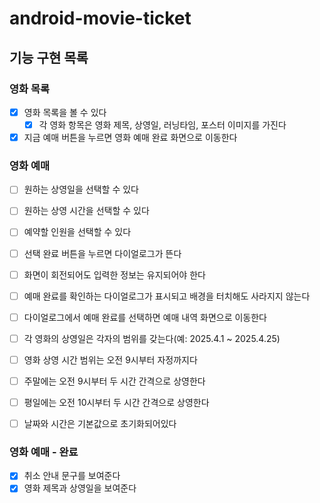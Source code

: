 # android-movie-ticket

## 기능 구현 목록 
### 영화 목록 
- [x] 영화 목록을 볼 수 있다
  - [x] 각 영화 항목은 영화 제목, 상영일, 러닝타임, 포스터 이미지를 가진다
- [x] 지금 예매 버튼을 누르면 영화 예매 완료 화면으로 이동한다

### 영화 예매
- [ ] 원하는 상영일을 선택할 수 있다
- [ ] 원하는 상영 시간을 선택할 수 있다
- [ ] 예약할 인원을 선택할 수 있다
- [ ] 선택 완료 버튼을 누르면 다이얼로그가 뜬다 
- [ ] 화면이 회전되어도 입력한 정보는 유지되어야 한다
- [ ] 예매 완료를 확인하는 다이얼로그가 표시되고 배경을 터치해도 사라지지 않는다
- [ ] 다이얼로그에서 예매 완료를 선택하면 예매 내역 화면으로 이동한다
- [ ] 각 영화의 상영일은 각자의 범위를 갖는다(예: 2025.4.1 ~ 2025.4.25)
- [ ] 영화 상영 시간 범위는 오전 9시부터 자정까지다
- [ ] 주말에는 오전 9시부터 두 시간 간격으로 상영한다
- [ ] 평일에는 오전 10시부터 두 시간 간격으로 상영한다
- [ ] 날짜와 시간은 기본값으로 초기화되어있다


### 영화 예매 - 완료
- [x] 취소 안내 문구를 보여준다
- [x] 영화 제목과 상영일을 보여준다
